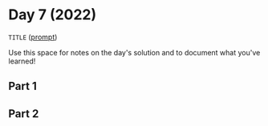 # Day 7 (2022)

`TITLE` ([prompt](https://adventofcode.com/2022/day/7))

Use this space for notes on the day's solution and to document what you've learned!

## Part 1

## Part 2

